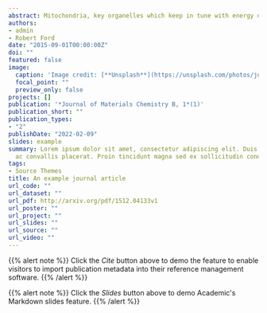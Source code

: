 ```yaml
---
abstract: Mitochondria, key organelles which keep in tune with energy demands for eukaryotic cells, are firmly associated with neurological conditions and post-traumatic rehabilitation. In vivo fluorescence imaging of mitochondria, especially with deep tissue penetration, would open a window to investigate the actual context of the brain. However, the depth of traditional two-photon mitochondrial fluorescence imaging is still limited due to the poor biological compatibility or low two-photon absorption cross-sections. A biocompatible mitochondria-targeted two-photon fluorescent dye (FO2) with an excellent two-photon absorption cross-section (the maximum of 1184 GM at 790 nm) and low cellular toxicity was designed and synthesized to overcome this problem. With this dye, we reached an imaging depth of ca. 640 μm during mitochondrial imaging of cortical cells in live animals. FO2 could be an excellent mitochondrial probe for live animal neural imaging to investigate the function and dysfunction of mitochondria in the brain.
authors:
- admin
- Robert Ford
date: "2015-09-01T00:00:00Z"
doi: ""
featured: false
image:
  caption: 'Image credit: [**Unsplash**](https://unsplash.com/photos/jdD8gXaTZsc)'
  focal_point: ""
  preview_only: false
projects: []
publication: '*Journal of Materials Chemistry B, 1*(1)'
publication_short: ""
publication_types:
- "2"
publishDate: "2022-02-09"
slides: example
summary: Lorem ipsum dolor sit amet, consectetur adipiscing elit. Duis posuere tellus
  ac convallis placerat. Proin tincidunt magna sed ex sollicitudin condimentum.
tags:
- Source Themes
title: An example journal article
url_code: ""
url_dataset: ""
url_pdf: http://arxiv.org/pdf/1512.04133v1
url_poster: ""
url_project: ""
url_slides: ""
url_source: ""
url_video: ""
---
```


{{% alert note %}}
Click the *Cite* button above to demo the feature to enable visitors to import publication metadata into their reference management software.
{{% /alert %}}

{{% alert note %}}
Click the *Slides* button above to demo Academic's Markdown slides feature.
{{% /alert %}}
